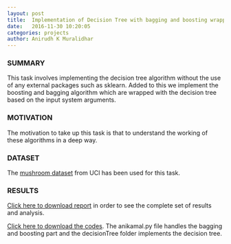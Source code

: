 ```yaml
---
layout: post
title:  Implementation of Decision Tree with bagging and boosting wrapper
date:   2016-11-30 10:20:05
categories: projects
author: Anirudh K Muralidhar
---
```


### SUMMARY

This task involves implementing the decision tree algorithm without the use of any external packages such as sklearn. Added to this we implement the boosting and bagging algorithm which are wrapped with the decision tree based on the input system arguments.

### MOTIVATION

The motivation to take up this task is that to understand the working of these algorithms in a deep way.

### DATASET

The [mushroom dataset](https://github.com/anirudhkm/implementation-of-decision-tree-with-bagging-and-boosting/tree/master/mushrooms) from UCI has been used for this task.

### RESULTS

[Click here to download report](https://github.com/anirudhkm/implementation-of-decision-tree-with-bagging-and-boosting/blob/master/PA2_PerformanceResults.pdf) in order to see the complete set of results and analysis.

[Click here to download the codes](https://github.com/anirudhkm/implementation-of-decision-tree-with-bagging-and-boosting). The anikamal.py file handles the bagging and boosting part and the decisionTree folder implements the decision tree.